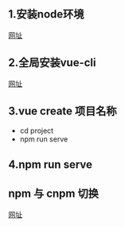 ## 1.安装node环境
[网址](https://nodejs.org/en)

## 2.全局安装vue-cli
[网址](https://cli.vuejs.org/zh/#%E8%B5%B7%E6%AD%A5)

## 3.vue create 项目名称
 + cd project
 + npm run serve
## 4.npm run serve

## npm 与 cnpm 切换
[网址](https://blog.csdn.net/weixin_42402845/article/details/107630921?ops_request_misc=&request_id=&biz_id=102&utm_term=npm%20%E4%B8%8E%20cnpm%20%E5%88%87%E6%8D%A2&utm_medium=distribute.pc_search_result.none-task-blog-2~all~sobaiduweb~default-0-107630921.142^v99^pc_search_result_base2&spm=1018.2226.3001.4187)